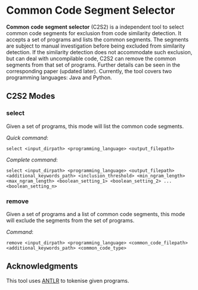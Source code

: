 # Common Code Segment Selector

**Common** **code** **segment** **selector** \(C2S2\) is a independent tool to select common code segments for exclusion from code similarity detection. It accepts a set of programs and lists the common segments. The segments are subject to manual investigation before being excluded from similarity detection. If the similarity detection does not accommodate such exclusion, but can deal with uncompilable code, C2S2 can remove the common segments from that set of programs.
Further details can be seen in the corresponding paper (updated later). Currently, the tool covers two programming languages: Java and Python. 

## C2S2 Modes 
### select
Given a set of programs, this mode will list the common code segments. 

*Quick command*: 
```
select <input_dirpath> <programming_language> <output_filepath> 
```  

*Complete command*: 
```
select <input_dirpath> <programming_language> <output_filepath> <additional_keywords_path> <inclusion_threshold> <min_ngram_length> <max_ngram_length> <boolean_setting_1> <boolean_setting_2> ... <boolean_setting_n>
```  

### remove
Given a set of programs and a list of common code segments, this mode will exclude the segments from the set of programs. 

*Command*: 
```
remove <input_dirpath> <programming_language> <common_code_filepath> <additional_keywords_path> <common_code_type>
```  

## Acknowledgments
This tool uses [ANTLR](https://www.antlr.org/) to tokenise given programs.
